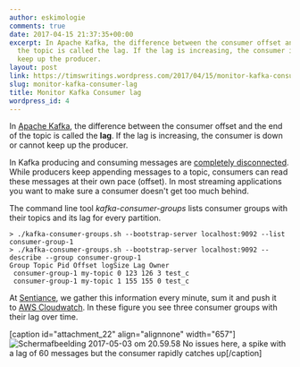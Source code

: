 ```yaml
---
author: eskimologie
comments: true
date: 2017-04-15 21:37:35+00:00
excerpt: In Apache Kafka, the difference between the consumer offset and the end of
  the topic is called the lag. If the lag is increasing, the consumer is down or cannot
  keep up the producer.
layout: post
link: https://timswritings.wordpress.com/2017/04/15/monitor-kafka-consumer-lag/
slug: monitor-kafka-consumer-lag
title: Monitor Kafka Consumer lag
wordpress_id: 4
---
```


In [Apache Kafka](https://kafka.apache.org/), the difference between the consumer offset and the end of the topic is called the **lag**. If the lag is increasing, the consumer is down or cannot keep up the producer.

In Kafka producing and consuming messages are [completely disconnected](https://kafka.apache.org/documentation/#intro_topics). While producers keep appending messages to a topic, consumers can read these messages at their own pace (offset). In most streaming applications you want to make sure a consumer doesn't get too much behind.

The command line tool _kafka-consumer-groups_ lists consumer groups with their topics and its lag for every partition.

    
    > ./kafka-consumer-groups.sh --bootstrap-server localhost:9092 --list
    consumer-group-1
    > ./kafka-consumer-groups.sh --bootstrap-server localhost:9092 --describe --group consumer-group-1
    Group Topic Pid Offset logSize Lag Owner
     consumer-group-1 my-topic 0 123 126 3 test_c
     consumer-group-1 my-topic 1 155 155 0 test_c


At [Sentiance](http://www.sentiance.com/), we gather this information every minute, sum it and push it to [AWS Cloudwatch](https://aws.amazon.com/cloudwatch/). In these figure you see three consumer groups with their lag over time.

[caption id="attachment_22" align="alignnone" width="657"]![Schermafbeelding 2017-05-03 om 20.59.58](https://timswritings.files.wordpress.com/2017/04/schermafbeelding-2017-05-03-om-20-59-58.png) No issues here, a spike with a lag of 60 messages but the consumer rapidly catches up[/caption]
